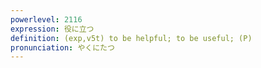 ```yaml
---
powerlevel: 2116
expression: 役に立つ
definition: (exp,v5t) to be helpful; to be useful; (P)
pronunciation: やくにたつ
---
```

